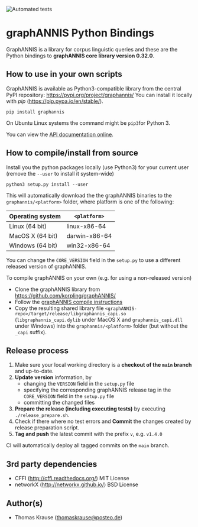 ![Automated tests](https://github.com/korpling/graphANNIS-python/workflows/Automated%20tests/badge.svg)

# graphANNIS Python Bindings

GraphANNIS is a library for corpus linguistic queries and these are the Python bindings to **graphANNIS core library version 0.32.0**.


## How to use in your own scripts

GraphANNIS is available as Python3-compatible library from the central PyPI repository: https://pypi.org/project/graphannis/
You can install it locally with *pip* (https://pip.pypa.io/en/stable/).
```
pip install graphannis
```
On Ubuntu Linux systems the command might be `pip3`for Python 3.

You can view the [API documentation online](http://graphannis-python.readthedocs.io/).

## How to compile/install from source

Install you the python packages locally (use Python3) for your current user (remove the `--user` to install it system-wide)
```
python3 setup.py install --user
```

This will automatically download the the graphANNIS binaries to the `graphannis/<platform>` folder, where platform is one of the following:

| Operating system       | `<platform>`  |
|------------------------|---------------|
| Linux (64 bit)         | linux-x86-64  |
| MacOS X (64 bit)       | darwin-x86-64 |
| Windows (64 bit)       | win32-x86-64  |

You can change the `CORE_VERSION` field in the `setup.py` to use a different released version of graphANNIS.

To compile graphANNIS on your own (e.g. for using a non-released version)

- Clone the graphANNIS library  from https://github.com/korpling/graphANNIS/
- Follow the [graphANNIS compile instructions](https://github.com/korpling/graphANNIS#how-to-compile)
- Copy the resulting shared library file `<graphANNIS-repo>/target/release/libgraphannis_capi.so` (`libgraphannis_capi.dylib` under MacOS X and `graphannis_capi.dll` under Windows) into the `graphannis/<platform>` folder (but without the `_capi` suffix).

## Release process

1. Make sure your local working directory is a **checkout of the `main` branch** and up-to-date.
2. **Update version** information, by 
    - changing the `VERSION` field in the `setup.py` file
    - specifying the corresponding graphANNIS release tag in the `CORE_VERSION` field in the `setup.py` file
    - committing the changed files
2. **Prepare the release (including executing tests)** by executing `./release_prepare.sh`.
3. Check if there where no test errors and **Commit** the changes created by release preparation script.
4. **Tag and push** the latest commit with the prefix `v`, e.g. `v1.4.0`

CI will automatically deploy all tagged commits on the `main` branch.

## 3rd party dependencies

- CFFI (http://cffi.readthedocs.org/) MIT License
- networkX (http://networkx.github.io/) BSD License

## Author(s)

* Thomas Krause (thomaskrause@posteo.de)
